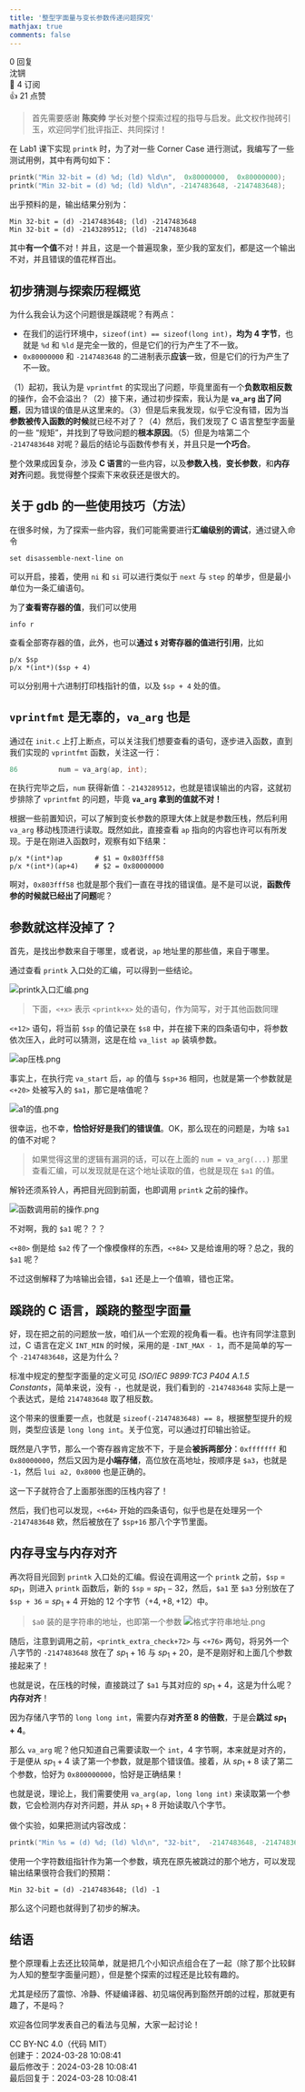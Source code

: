 ```yaml
---
title: '整型字面量与变长参数传递问题探究'
mathjax: true
comments: false
---
```

<div class="post-info">0 回复</div>

<div id="reply-0" class="reply">
<div class="reply-header">
<span>沈锎</span>
<div class="reply-badges"><div class="badge badge-subscribes">&#x1F516;&#xFE0E; 4 订阅</div><div class="badge badge-likes">&#x1F44D;&#xFE0E; 21 点赞</div></div>
</div>
<div class="reply-text">

> 首先需要感谢 **陈奕帅** 学长对整个探索过程的指导与启发。此文权作抛砖引玉，欢迎同学们批评指正、共同探讨！

在 Lab1 课下实现 `printk` 时，为了对一些 Corner Case 进行测试，我编写了一些测试用例，其中有两句如下：

```C
printk("Min 32-bit = (d) %d; (ld) %ld\n",  0x80000000,  0x80000000);
printk("Min 32-bit = (d) %d; (ld) %ld\n", -2147483648, -2147483648);
```

出乎预料的是，输出结果分别为：

```Text
Min 32-bit = (d) -2147483648; (ld) -2147483648
Min 32-bit = (d) -2143289512; (ld) -2147483648
```

其中**有一个值**不对！并且，这是一个普遍现象，至少我的室友们，都是这一个输出不对，并且错误的值花样百出。


## 初步猜测与探索历程概览

为什么我会认为这个问题很是蹊跷呢？有两点：

- 在我们的运行环境中，`sizeof(int) == sizeof(long int)`，**均为 4 字节**，也就是 `%d` 和 `%ld` 是完全一致的，但是它们的行为产生了不一致。
- `0x80000000` 和 `-2147483648` 的二进制表示**应该**一致，但是它们的行为产生了不一致。

（1）起初，我认为是 `vprintfmt` 的实现出了问题，毕竟里面有一个**负数取相反数**的操作，会不会溢出？（2）接下来，通过初步探索，我认为是 **`va_arg` 出了问题**，因为错误的值是从这里来的。（3）但是后来我发现，似乎它没有错，因为当**参数被传入函数的时候**就已经不对了？（4）然后，我们发现了 C 语言整型字面量的一些 “规矩”，并找到了导致问题的**根本原因**。（5）但是为啥第二个 `-2147483648` 对呢？最后的结论与函数传参有关，并且只是**一个巧合**。

整个效果成因复杂，涉及 **C 语言**的一些内容，以及**参数入栈**，**变长参数**，和**内存对齐**问题。我觉得整个探索下来收获还是很大的。


## 关于 gdb 的一些使用技巧（方法）

在很多时候，为了探索一些内容，我们可能需要进行**汇编级别的调试**，通过键入命令

```Text
set disassemble-next-line on
```

可以开启，接着，使用 `ni` 和 `si` 可以进行类似于 `next` 与 `step` 的单步，但是最小单位为一条汇编语句。

为了**查看寄存器的值**，我们可以使用

```Text
info r
```

查看全部寄存器的值，此外，也可以**通过 `$` 对寄存器的值进行引用**，比如

```Text
p/x $sp
p/x *(int*)($sp + 4)
```

可以分别用十六进制打印栈指针的值，以及 `$sp + 4` 处的值。


## `vprintfmt` 是无辜的，`va_arg` 也是

通过在 `init.c` 上打上断点，可以关注我们想要查看的语句，逐步进入函数，直到我们实现的 `vprintfmt` 函数，关注这一行：

```C
86          num = va_arg(ap, int);
```

在执行完毕之后，`num` 获得新值：`-2143289512`，也就是错误输出的内容，这就初步排除了 `vprintfmt` 的问题，毕竟 **`va_arg` 拿到的值就不对！**

根据一些前置知识，可以了解到变长参数的原理大体上就是参数压栈，然后利用 `va_arg` 移动栈顶进行读取。既然如此，直接查看 `ap` 指向的内容也许可以有所发现。于是在刚进入函数时，观察有如下结果：

```Text
p/x *(int*)ap        # $1 = 0x803fff58
p/x *(int*)(ap+4)    # $2 = 0x80000000
```

啊对，`0x803fff58` 也就是那个我们一直在寻找的错误值。是不是可以说，**函数传参的时候就已经出了问题**呢？


## 参数就这样没掉了？

首先，是找出参数来自于哪里，或者说，`ap` 地址里的那些值，来自于哪里。

通过查看 `printk` 入口处的汇编，可以得到一些结论。

![printk入口汇编.png](/images/os-discussions/118/printk-入口汇编.png)

> 下面，`<+x>` 表示 `<printk+x>` 处的语句，作为简写，对于其他函数同理

`<+12>` 语句，将当前 `$sp` 的值记录在 `$s8` 中，并在接下来的四条语句中，将参数依次压入，此时可以猜测，这是在给 `va_list ap` 装填参数。

![ap压栈.png](/images/os-discussions/118/ap-压栈.png)

事实上，在执行完 `va_start` 后，`ap` 的值与 `$sp+36` 相同，也就是第一个参数就是 `<+20>` 处被写入的 `$a1`，那它是啥值呢？

![a1的值.png](/images/os-discussions/118/a1-的值.png)

很幸运，也不幸，**恰恰好好是我们的错误值**。OK，那么现在的问题是，为啥 `$a1` 的值不对呢？

> 如果觉得这里的逻辑有漏洞的话，可以在上面的 `num = va_arg(...)` 那里查看汇编，可以发现就是在这个地址读取的值，也就是现在 `$a1` 的值。

解铃还须系铃人，再把目光回到前面，也即调用 `printk` 之前的操作。

![函数调用前的操作.png](/images/os-discussions/118/函数调用前的操作.png)

不对啊，我的 `$a1` 呢？？？

`<+80>` 倒是给 `$a2` 传了一个像模像样的东西，`<+84>` 又是给谁用的呀？总之，我的 `$a1` 呢？

不过这倒解释了为啥输出会错，`$a1` 还是上一个值嘛，错也正常。


## 蹊跷的 C 语言，蹊跷的整型字面量

好，现在把之前的问题放一放，咱们从一个宏观的视角看一看。也许有同学注意到过，C 语言在定义 `INT_MIN` 的时候，采用的是 `-INT_MAX - 1`，而不是简单的写一个 `-2147483648`，这是为什么？

标准中规定的整型字面量的定义可见 *ISO/IEC 9899:TC3 P404 A.1.5 Constants*，简单来说，没有 `-`，也就是说，我们看到的 `-2147483648` 实际上是一个表达式，是给 `2147483648` 取了相反数。

这个带来的很重要一点，也就是 `sizeof(-2147483648) == 8`，根据整型提升的规则，类型应该是 `long long int`。关于位宽，可以通过打印输出验证。

既然是八字节，那么一个寄存器肯定放不下，于是会**被拆两部分**：`0xfffffff` 和 `0x80000000`，然后又因为是**小端存储**，高位放在高地址，按顺序是 `$a3`，也就是 `-1`，然后 `lui a2, 0x8000` 也是正确的。

这一下子就符合了上面那张图的压栈内容了！

然后，我们也可以发现，`<+64>` 开始的四条语句，似乎也是在处理另一个 `-2147483648` 欸，然后被放在了 `$sp+16` 那八个字节里面。


## 内存寻宝与内存对齐

再次将目光回到 `printk` 入口处的汇编。假设在调用这一个 `printk` 之前，`$sp` = $sp_1$，则进入 `printk` 函数后，新的 `$sp` = $sp_1 - 32$，然后，`$a1` 至 `$a3` 分别放在了 `$sp + 36` = $sp_1 + 4$ 开始的 12 个字节（$+4,+8,+12$）中。

> `$a0` 装的是字符串的地址，也即第一个参数
> ![格式字符串地址.png](/images/os-discussions/118/格式字符串地址.png)

随后，注意到调用之前，`<printk_extra_check+72>` 与 `<+76>` 两句，将另外一个八字节的 `-2147483648` 放在了 $sp_1+16$ 与 $sp_1+20$，是不是刚好和上面几个参数接起来了！

也就是说，在压栈的时候，直接跳过了 `$a1` 与其对应的 $sp_1 + 4$，这是为什么呢？**内存对齐**！

因为存储八字节的 `long long int`，需要内存**对齐至 8 的倍数**，于是会**跳过 $sp_1 + 4$**。

那么 `va_arg` 呢？他只知道自己需要读取一个 `int`，4 字节啊，本来就是对齐的，于是便从 $sp_1 + 4$ 读了第一个参数，就是那个错误值。接着，从 $sp_1 + 8$ 读了第二个参数，恰好为 `0x800000000`，恰好是正确结果！

也就是说，理论上，我们需要使用 `va_arg(ap, long long int)` 来读取第一个参数，它会检测内存对齐问题，并从 $sp_1 + 8$ 开始读取八个字节。

做个实验，如果把测试内容改成：

```C
printk("Min %s = (d) %d; (ld) %ld\n", "32-bit",  -2147483648, -2147483648);
```

使用一个字符数组指针作为第一个参数，填充在原先被跳过的那个地方，可以发现输出结果很符合我们的预期：

```Text
Min 32-bit = (d) -2147483648; (ld) -1
```

那么这个问题也就得到了初步的解决。


## 结语

整个原理看上去还比较简单，就是把几个小知识点组合在了一起（除了那个比较鲜为人知的整型字面量问题），但是整个探索的过程还是比较有趣的。

尤其是经历了震惊、冷静、怀疑编译器、初见端倪再到豁然开朗的过程，那就更有趣了，不是吗？

欢迎各位同学发表自己的看法与见解，大家一起讨论！


</div>
<div class="reply-footer">
<span>CC BY-NC 4.0（代码 MIT）</span>
<div class="reply-datetime">
创建于：<time datetime="2024-03-28T10:08:41.831542+08:00" title="2024-03-28T10:08:41.831542+08:00">2024-03-28 10:08:41</time>
<br>最后修改于：<time datetime="2024-03-28T10:08:41.831542+08:00" title="2024-03-28T10:08:41.831542+08:00">2024-03-28 10:08:41</time>
<br>最后回复于：<time datetime="2024-03-28T10:08:41.831542+08:00" title="2024-03-28T10:08:41.831542+08:00">2024-03-28 10:08:41</time>
</div>
</div>
<div style="clear: both;"></div>
</div>

